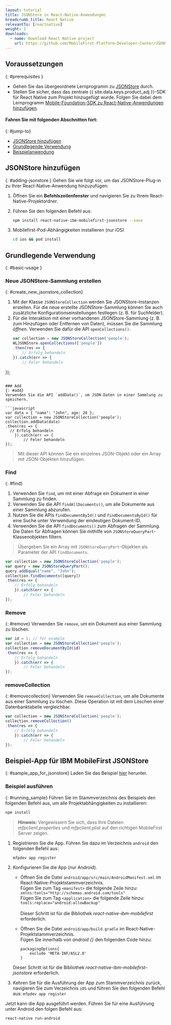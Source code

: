 ```yaml
---
layout: tutorial
title: JSONStore in React-Native-Anwendungen
breadcrumb_title: React Native
relevantTo: [reactnative]
weight: 1
downloads:
  - name: Download React Native project
    url: https://github.com/MobileFirst-Platform-Developer-Center/JSONStoreReactNative
---
```

<!-- NLS_CHARSET=UTF-8 -->
## Voraussetzungen
{: #prerequisites }
* Gehen Sie das übergeordnete Lernprogramm zu [JSONStore](../) durch.
* Stellen Sie sicher, dass das zentrale {{ site.data.keys.product_adj }}-SDK für React Native zum Projekt hinzugefügt wurde. Folgen Sie dabei dem Lernprogramm [Mobile-Foundation-SDK zu React-Native-Anwendungen hinzufügen](https://mobilefirstplatform.ibmcloud.com/tutorials/en/foundation/8.0/reactnative-tutorials/).

#### Fahren Sie mit folgenden Abschnitten fort: 
{: #jump-to}
* [JSONStore hinzufügen](#adding-jsonstore)
* [Grundlegende Verwendung](#basic-usage)
* [Beispielanwendung](#sample_app_for_jsonstore)

## JSONStore hinzufügen
{: #adding-jsonstore }
Gehen Sie wie folgt vor, um das JSONStore-Plug-in zu Ihrer React-Native-Anwendung hinzuzufügen:

1. Öffnen Sie ein **Befehlszeilenfenster** und navigieren Sie zu Ihrem React-Native-Projektordner.
2. Führen Sie den folgenden Befehl aus:
    ```bash
    npm install react-native-ibm-mobilefirst-jsonstore --save
    ```
3. Mobilefirst-Pod-Abhängigkeiten installieren (nur iOS)

   ```bash
   cd ios && pod install
   ```

## Grundlegende Verwendung
{: #basic-usage }
### Neue JSONStore-Sammlung erstellen
{: #create_new_jsonstore_collection}
1.  Mit der Klasse `JSONStoreCollection` werden Sie JSONStore-Instanzen erstellen. Für die neue erstellte JSONStore-Sammlung können Sie auch zusätzliche Konfigurationseinstellungen festlegen (z. B. für Suchfelder).
2.  Für die Interaktion mit einer vorhandenen JSONStore-Sammlung (z. B. zum Hinzufügen oder Entfernen von Daten), müssen Sie die Sammlung *öffnen*. Verwenden Sie dafür die API `openCollections()`.
    ```javascript
    var collection = new JSONStoreCollection('people');
    WLJSONStore.openCollections(['people'])
    .then(res => {
    	// Erfolg behandeln
    }).catch(err => {
    	// Feler behandeln
});
```

### Add
{: #add}
Verwenden Sie die API `addData()`, um JSON-Daten in einer Sammlung zu speichern. 

```javascript
var data = { "name": "John", age: 28 };
var collection = new JSONStoreCollection('people');
collection.addData(data)
.then(res => {
  // Erfolg behandeln
    }).catch(err => {
    	// Feler behandeln
});
```

> Mit dieser API können Sie ein einzelnes JSON-Objekt oder ein Array mit JSON-Objekten hinzufügen. 

### Find
{: #find}
1.  Verwenden Sie `find`, um mit einer Abfrage ein Dokument in einer Sammlung zu finden.
2.  Verwenden Sie die API `findAllDocuments()`, um alle Dokumente aus einer Sammlung abzurufen.
3.  Nutzen Sie die APIs `findDocumentById()` und `findDocumentsById()` für eine Suche unter Verwendung der eindeutigen Dokument-ID.
4.  Verwenden Sie die API `findDocuments()` zum Abfragen der Sammlung. Die Daten für Abfragen können Sie mithilfe von `JSONStoreQueryPart`-Klassenobjekten filtern.

> Übergeben Sie ein Array mit `JSONStoreQueryPart`-Objekten als Parameter der API `findDocuments`. 

```javascript
var collection = new JSONStoreCollection('people');
var query = new JSONStoreQueryPart();
query.addEqual("name", "John");
collection.findDocuments([query])
.then(res => {
	// Erfolg behandeln
    }).catch(err => {
    	// Feler behandeln
});
```

### Remove
{: #remove}
Verwenden Sie `remove`, um ein Dokument aus einer Sammlung zu löschen. 

```javascript
var id = 1; // for example
var collection = new JSONStoreCollection('people');
collection.removeDocumentById(id)
.then(res => {
	// Erfolg behandeln
    }).catch(err => {
    	// Feler behandeln
});
```

### removeCollection
{: #removecollection}
Verwenden Sie `removeCollection`, um alle Dokumente aus einer Sammlung zu löschen. Diese Operation ist mit dem Löschen einer Datenbanktabelle vergleichbar. 

```javascript
var collection = new JSONStoreCollection('people');
collection.removeCollection()
.then(res => {
	// Erfolg behandeln
    }).catch(err => {
    	// Feler behandeln
});
```

## Beispiel-App für IBM MobileFirst JSONStore
{: #sample_app_for_jsonstore}
Laden Sie das Beispiel [hier](https://github.com/MobileFirst-Platform-Developer-Center/JSONStoreReactNative) herunter.

### Beispiel ausführen
{: #running_sample}
Führen Sie im Stammverzeichnis des Beispiels den folgenden Befehl aus, um alle Projektabhängigkeiten zu installieren:

```bash
npm install
```

>**Hinweis:** Vergewissern Sie sich, dass Ihre Dateien *mfpclient.properties* und *mfpclient.plist* auf den richtigen MobileFirst Server zeigen.

1. Registrieren Sie die App. Führen Sie dazu im Verzeichnis `android` den folgenden Befehl aus:
    ```bash
    mfpdev app register
    ```

2. Konfigurieren Sie die App
    (nur Android).
   *  Öffnen Sie die Datei `android/app/src/main/AndroidManifest.xml` im React-Native-Projektstammverzeichnis.<br/>
    	 Fügen Sie zum Tag `<manifest>` die folgende Zeile hinzu:<br/>
    	`xmlns:tools="http://schemas.android.com/tools"`<br/>
    	 Fügen Sie zum Tag `<application>` die folgende Zeile hinzu:<br/>
    	`tools:replace="android:allowBackup"`<br/><br/>
    	 Dieser Schritt ist für die Bibliothek *react-native-ibm-mobilefirst* erforderlich.<br/>

	 *  Öffnen Sie die Datei `android/app/build.gradle` im React-Native-Projektstammverzeichnis.<br/>
      Fügen Sie innerhalb von *android {}* den folgenden Code hinzu:<br/>

        ```
        packagingOptions{
        	exclude 'META-INF/ASL2.0'
        }
        ```
      Dieser Schritt ist für die Bibliothek *react-native-ibm-mobilefirst-jsonstore* erforderlich.

3. Kehren Sie für die Ausführung der App zum Stammverzeichnis zurück, navigieren Sie zum Verzeichnis `iOS` und führen Sie den folgenden Befehl aus:
    `mfpdev app register`

Jetzt kann die App ausgeführt werden.
Führen Sie für eine Ausführung unter Android den folgen Befehl aus:
```bash
react-native run-android
```
